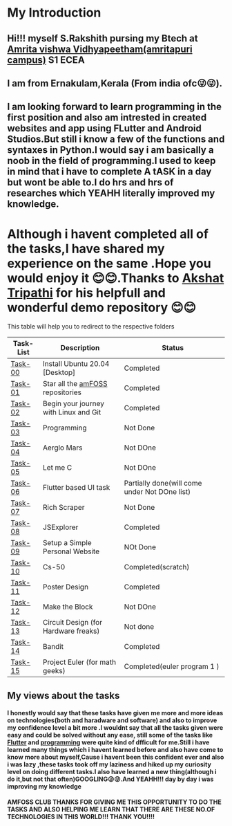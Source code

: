 # My Introduction

## Hi!!! myself S.Rakshith pursing my Btech at [Amrita vishwa Vidhyapeetham(amritapuri campus)](https://www.amrita.edu/campus/amritapuri) **S1 ECEA**

## I am from Ernakulam,Kerala (From india ofc😜😜).
## I am looking forward to learn programming in the first position and also am intrested in created websites and app using FLutter and Android Studios.But still i know a few of the functions and syntaxes in Python.I would say i am basically a noob in the field of programming.I used to keep in mind that i have to complete **A tASK** in a day but wont be able to.I do hrs and hrs of researches which YEAHH literally improved my knowledge.

# Although i havent completed all of the tasks,I have shared my experience on the same .Hope you would enjoy it 😊😊.Thanks to [Akshat Tripathi](https://github.com/Akshatji800/amfoss-tasks-demo) for his helpfull and wonderful demo repository 😊😊

This table will help you to redirect to the respective folders


 **Task-List**               | **Description**     | **Status**        |
 ----------------------------|---------------------|-------------------|
 [Task-00]()                 | Install Ubuntu 20.04 [Desktop]                                    |Completed                                                |
 [Task-01]()                 | Star all the [amFOSS](https://github.com/amfoss) repositories     |Completed                                                |
 [Task-02]()                 | Begin your journey with Linux and Git                             |Completed                                                |
 [Task-03]()                 | Programming                                                       |Not Done                                                 |
 [Task-04]()                 | Aerglo Mars                                                       |Not DOne                                                 |
 [Task-05]()                 | Let me C                                                          |Not DOne                                                 |
 [Task-06]()                 | Flutter based UI task                                             |Partially done(will come under Not DOne list)            |
 [Task-07]()                 | Rich Scraper                                                      |Not Done                                                 |
 [Task-08]()                 | JSExplorer                                                        |Completed                                                |
 [Task-09]()                 | Setup a Simple Personal Website                                   |NOt Done                                                 |
 [Task-10]()                 | Cs-50                                                             |Completed(scratch)                                       |
 [Task-11]()                 | Poster Design                                                     |Completed                                                |
 [Task-12]()                 | Make the Block                                                    | Not DOne                                                |
 [Task-13]()                 | Circuit Design (for Hardware freaks)                              |Not done                                                 |
 [Task-14]()                 | Bandit                                                            |Completed                                                |
 [Task-15]()                 | Project Euler (for math geeks)                                    |Completed(euler program 1 )                              |

## My views about the tasks

#### I honestly would say that these tasks have given me more and more ideas on technologies(both and haradware and software) and also to improve my confidence level a bit more .I wouldnt say that all the tasks given were easy and could be solved without any ease, still some of the tasks like [Flutter]() and [programming]() were quite kind of dfficult for me.Still i have learned many things which i havent learned before and also have come to know more about myself,Cause i havent been this confident ever and also i was lazy ,these tasks took off my laziness and hiked up my curiosity level on doing different tasks.I also have learned a new thing(although i do it,but not that often)**GOOGLING**😜😜.And YEAHH!!! day by day i was improving my knowledge



**AMFOSS CLUB THANKS FOR GIVING ME THIS OPPORTUNITY TO DO THE TASKS AND ALSO HELPING ME LEARN THAT THERE ARE THESE NO.OF TECHNOLOGIES IN THIS WORLD!!! THANK YOU!!!!**
